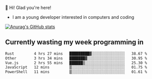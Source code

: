 👋 Hi! Glad you're here!
- I am a young developer interested in computers and coding

[![Anurag's GitHub stats](https://github-readme-stats.vercel.app/api?username=Eatham532&theme=dark)](https://github.com/anuraghazra/github-readme-stats)


## Currently wasting my week programming in
<!--START_SECTION:waka-->

```txt
Rust         4 hrs 27 mins   █████████▓░░░░░░░░░░░░░░░   38.67 %
Other        3 hrs 34 mins   ███████▓░░░░░░░░░░░░░░░░░   30.95 %
Vue.js       2 hrs 55 mins   ██████▒░░░░░░░░░░░░░░░░░░   25.30 %
JavaScript   12 mins         ▒░░░░░░░░░░░░░░░░░░░░░░░░   01.75 %
PowerShell   11 mins         ▒░░░░░░░░░░░░░░░░░░░░░░░░   01.61 %
```

<!--END_SECTION:waka-->
